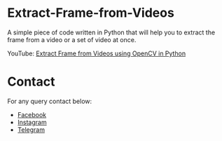# Extract-Frame-from-Videos

A simple piece of code written in Python that will help you to extract the frame from a video or a set of video at once.

YouTube: [Extract Frame from Videos using OpenCV in Python](https://youtu.be/SWGd2hX5p3U)

# Contact
For any query contact below:
- [Facebook](https://www.facebook.com/idiotdeveloper)
- [Instagram](https://www.instagram.com/nikhilroxtomar/)
- [Telegram](https://t.me/idiotdeveloper)
